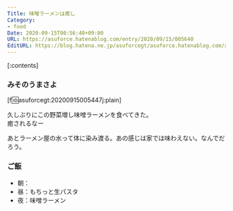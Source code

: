 ```yaml
---
Title: 味噌ラーメンは癒し
Category:
- food
Date: 2020-09-15T00:56:40+09:00
URL: https://asuforce.hatenablog.com/entry/2020/09/15/005640
EditURL: https://blog.hatena.ne.jp/asuforcegt/asuforce.hatenablog.com/atom/entry/26006613628041082
---
```


[:contents]

### みそのうまさよ

[f:id:asuforcegt:20200915005447j:plain]

久しぶりにこの野菜増し味噌ラーメンを食べてきた。  
癒されるなー

あとラーメン屋の水って体に染み渡る。あの感じは家では味わえない。なんでだろう。

### ご飯

- 朝：
- 昼：もちっと生パスタ
- 夜：味噌ラーメン
